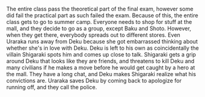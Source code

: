 The entire class pass the theoretical part of the final exam, however some did fail the practical part as such failed the exam. Because of this, the entire class gets to go to summer camp. Everyone needs to shop for stuff at the mall, and they decide to go as a group, except Baku and Shoto. However, when they get there, everybody spreads out to different stores. Even Uraraka runs away from Deku because she got embarrassed thinking about whether she's in love with Deku. Deku is left to his own as coincidentally the villain Shigaraki spots him and comes up close to talk. Shigaraki gets a grip around Deku that looks like they are friends, and threatens to kill Deku and many civilians if he makes a move before he would get caught by a hero at the mall. They have a long chat, and Deku makes Shigaraki realize what his convictions are. Uraraka saves  Deku by coming back to apologize for running off, and they call the police.
